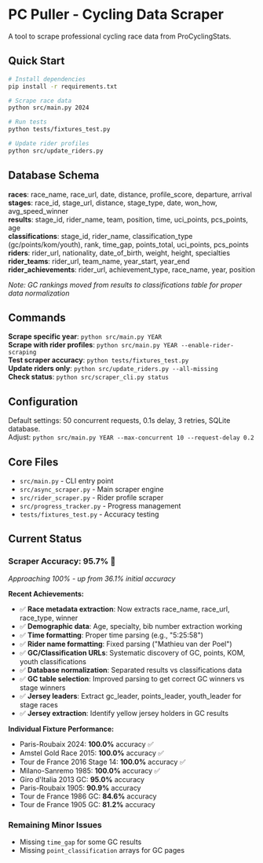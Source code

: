 # PC Puller - Cycling Data Scraper

A tool to scrape professional cycling race data from ProCyclingStats.

## Quick Start

```bash
# Install dependencies
pip install -r requirements.txt

# Scrape race data
python src/main.py 2024

# Run tests
python tests/fixtures_test.py

# Update rider profiles
python src/update_riders.py
```

## Database Schema

**races**: race_name, race_url, date, distance, profile_score, departure, arrival  
**stages**: race_id, stage_url, distance, stage_type, date, won_how, avg_speed_winner  
**results**: stage_id, rider_name, team, position, time, uci_points, pcs_points, age  
**classifications**: stage_id, rider_name, classification_type (gc/points/kom/youth), rank, time_gap, points_total, uci_points, pcs_points  
**riders**: rider_url, nationality, date_of_birth, weight, height, specialties  
**rider_teams**: rider_url, team_name, year_start, year_end  
**rider_achievements**: rider_url, achievement_type, race_name, year, position

*Note: GC rankings moved from results to classifications table for proper data normalization*

## Commands

**Scrape specific year**: `python src/main.py YEAR`  
**Scrape with rider profiles**: `python src/main.py YEAR --enable-rider-scraping`  
**Test scraper accuracy**: `python tests/fixtures_test.py`  
**Update riders only**: `python src/update_riders.py --all-missing`  
**Check status**: `python src/scraper_cli.py status`

## Configuration

Default settings: 50 concurrent requests, 0.1s delay, 3 retries, SQLite database.  
Adjust: `python src/main.py YEAR --max-concurrent 10 --request-delay 0.2`

## Core Files

- `src/main.py` - CLI entry point
- `src/async_scraper.py` - Main scraper engine  
- `src/rider_scraper.py` - Rider profile scraper
- `src/progress_tracker.py` - Progress management
- `tests/fixtures_test.py` - Accuracy testing

## Current Status

### Scraper Accuracy: **95.7%** 🚀  
*Approaching 100% - up from 36.1% initial accuracy*

**Recent Achievements:**
- ✅ **Race metadata extraction**: Now extracts race_name, race_url, race_type, winner  
- ✅ **Demographic data**: Age, specialty, bib number extraction working  
- ✅ **Time formatting**: Proper time parsing (e.g., "5:25:58")  
- ✅ **Rider name formatting**: Fixed parsing ("Mathieu van der Poel")  
- ✅ **GC/Classification URLs**: Systematic discovery of GC, points, KOM, youth classifications  
- ✅ **Database normalization**: Separated results vs classifications data  
- ✅ **GC table selection**: Improved parsing to get correct GC winners vs stage winners
- ✅ **Jersey leaders**: Extract gc_leader, points_leader, youth_leader for stage races
- ✅ **Jersey extraction**: Identify yellow jersey holders in GC results

**Individual Fixture Performance:**
- Paris-Roubaix 2024: **100.0%** accuracy ✅
- Amstel Gold Race 2015: **100.0%** accuracy ✅
- Tour de France 2016 Stage 14: **100.0%** accuracy ✅
- Milano-Sanremo 1985: **100.0%** accuracy ✅
- Giro d'Italia 2013 GC: **95.0%** accuracy
- Paris-Roubaix 1905: **90.9%** accuracy
- Tour de France 1986 GC: **84.6%** accuracy
- Tour de France 1905 GC: **81.2%** accuracy

### Remaining Minor Issues  
- Missing `time_gap` for some GC results
- Missing `point_classification` arrays for GC pages